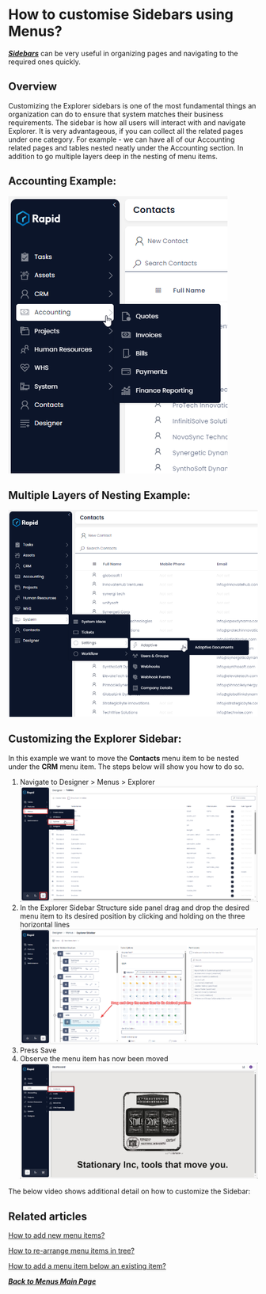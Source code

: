 # How to customise Sidebars using Menus?

***[Sidebars](</docs/Rapid/Keyper Manual/Glossary/> "Sidebar")*** can be very useful in organizing pages and navigating to the required ones quickly.

## Overview

Customizing the Explorer sidebars is one of the most fundamental things an organization can do to ensure that system matches their business requirements. The sidebar is how all users will interact with and navigate Explorer. It is very advantageous, if you can collect all the related pages under one category. For example - we can have all of our Accounting related pages and tables nested neatly under the Accounting section. In addition to go multiple layers deep in the nesting of menu items.

## Accounting Example:

![Menu Example](<Navigating to Accounting.png>)

## Multiple Layers of Nesting Example:

![Nested Menus Example](<Nested Menus Example.png>)

## Customizing the Explorer Sidebar:

In this example we want to move the **Contacts** menu item to be nested under the **CRM** menu item. The steps below will show you how to do so.

1. Navigate to Designer &gt; Menus &gt; Explorer  
    ![Navigate to Explorer Menu](<../../Navigate to Explorer Menu Config.png>)
2. In the Explorer Sidebar Structure side panel drag and drop the desired menu item to its desired position by clicking and holding on the three horizontal lines  
    ![Drag Menu Item](<Drag Menu Item.png>)
3. Press Save
4. Observe the menu item has now been moved  
    ![Observe menu is now changed](<Observe altered menu.png>)

The below video shows additional detail on how to customize the Sidebar:

## **Related articles**

[How to add new menu items?](https://docs.rapidplatform.com/books/experiences/page/how-to-create-a-new-menu-item-set-display-text-and-icon "How to create a new menu item, set display text and icon?")

[How to re-arrange menu items in tree?](https://docs.rapidplatform.com/books/experiences/page/how-to-rearrange-menu-buttons-on-home-screen "How to rearrange menu buttons on Home Screen?")

[How to add a menu item below an existing item?](https://docs.rapidplatform.com/books/experiences/page/how-to-edit-delete-add-an-item-below-an-existing-item "How to edit / delete / add an item below an existing item?")

[***Back to Menus Main Page***](https://docs.rapidplatform.com/books/experiences/page/all-about-menus-in-dezigna "All about Menus in Dezigna")